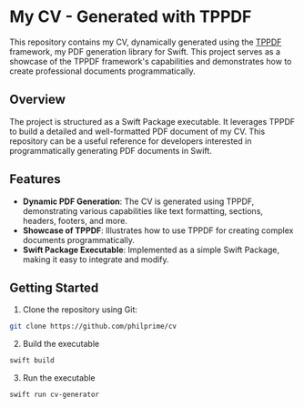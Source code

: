 # My CV - Generated with TPPDF

This repository contains my CV, dynamically generated using the [TPPDF](https://github.com/techprimate/TPPDF) framework, my PDF generation library for Swift.
This project serves as a showcase of the TPPDF framework's capabilities and demonstrates how to create professional documents programmatically.

## Overview

The project is structured as a Swift Package executable. 
It leverages TPPDF to build a detailed and well-formatted PDF document of my CV. 
This repository can be a useful reference for developers interested in programmatically generating PDF documents in Swift.

## Features

- **Dynamic PDF Generation**: The CV is generated using TPPDF, demonstrating various capabilities like text formatting, sections, headers, footers, and more.
- **Showcase of TPPDF**: Illustrates how to use TPPDF for creating complex documents programmatically.
- **Swift Package Executable**: Implemented as a simple Swift Package, making it easy to integrate and modify.

## Getting Started

1. Clone the repository using Git:

```bash
git clone https://github.com/philprime/cv
```

2. Build the executable

```bash
swift build
```

3. Run the executable

```bash
swift run cv-generator
```

